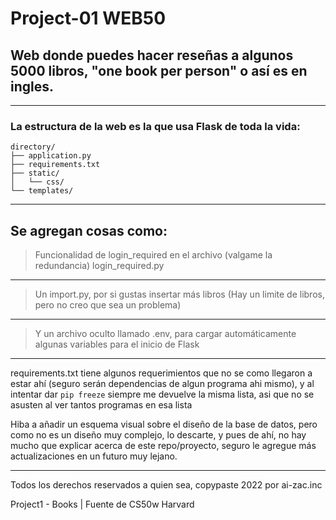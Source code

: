 # Project-01 WEB50

## Web donde puedes hacer reseñas a algunos 5000 libros, "one book per person" o así es en ingles.

---

### La estructura de la web es la que usa Flask de toda la vida:
```
directory/
├── application.py      
├── requirements.txt 
├── static/     
│   └── css/ 
└── templates/  
```
---
Se agregan cosas como:
---
> Funcionalidad de login_required en el archivo (valgame la redundancia) login_required.py
----
> Un import.py, por si gustas insertar más libros (Hay un limite de libros, pero no creo que sea un problema)
---
> Y un archivo oculto llamado .env, para cargar automáticamente algunas variables para el inicio de Flask
---

requirements.txt tiene algunos requerimientos que no se como llegaron a estar ahí (seguro serán dependencias de algun programa ahi mismo), y al intentar dar ```pip freeze``` siempre me devuelve la misma lista, asi que no se asusten al ver tantos programas en esa lista

Hiba a añadir un esquema visual sobre el diseño de la base de datos, pero como no es un diseño muy complejo, lo descarte, y pues de ahí, no hay mucho que explicar acerca de este repo/proyecto, seguro le agregue más actualizaciones en un futuro muy lejano.

---
Todos los derechos reservados a quien sea, copypaste 2022 por ai-zac.inc

Project1 - Books | Fuente de CS50w Harvard